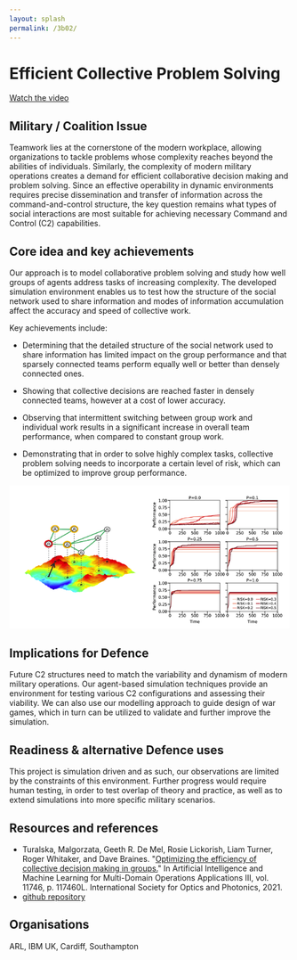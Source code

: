 ```yaml
---
layout: splash
permalink: /3b02/
---
```


# Efficient Collective Problem Solving

[Watch the video](https://ibm.box.com/v/Showcase-3b02-video)

## Military / Coalition Issue
Teamwork lies at the cornerstone of the modern workplace, allowing organizations to tackle problems whose complexity reaches beyond the abilities of individuals. Similarly, the complexity of modern military operations creates a demand for efficient collaborative decision making and problem solving. Since an effective operability in dynamic environments requires precise dissemination and transfer of information across the command-and-control structure, the key question remains what types of social interactions are most suitable for achieving necessary Command and Control (C2) capabilities. 

## Core idea and key achievements
Our approach is to model collaborative problem solving and study how well groups of agents address tasks of increasing complexity. The developed simulation environment enables us to test how the structure of the social network used to share information and modes of information accumulation affect the accuracy and speed of collective work. 

Key achievements include:

*	Determining that the detailed structure of the social network used to share information has limited impact on the group performance and that sparsely connected teams perform equally well or better than densely connected ones.

*	Showing that collective decisions are reached faster in densely connected teams, however at a cost of lower accuracy.

*	Observing that intermittent switching between group work and individual work results in a significant increase in overall team performance, when compared to constant group work.

*	Demonstrating that in order to solve highly complex tasks, collective problem solving needs to incorporate a certain level of risk, which can be optimized to improve group performance.

![image info](/dais/achievements/images/3b02-fig1.png)

## Implications for Defence
Future C2 structures need to match the variability and dynamism of modern military operations. Our agent-based simulation techniques provide an environment for testing various C2 configurations and assessing their viability. We can also use our modelling approach to guide design of war games, which in turn can be utilized to validate and further improve the simulation. 

## Readiness & alternative Defence uses
This project is simulation driven and as such, our observations are limited by the constraints of this environment. Further progress would require human testing, in order to test overlap of theory and practice, as well as to extend simulations into more specific military scenarios. 



<!-- ![image info](/dais/achievements/images/1a02_figure1.jpg) -->

## Resources and references
* Turalska, Malgorzata, Geeth R. De Mel, Rosie Lickorish, Liam Turner, Roger Whitaker, and Dave Braines. "[Optimizing the efficiency of collective decision making in groups.](/doc-6075/)" In Artificial Intelligence and Machine Learning for Multi-Domain Operations Applications III, vol. 11746, p. 117460L. International Society for Optics and Photonics, 2021.
* [github repository](https://github.com/GosiaTR/Teams_of_teams)


## Organisations
ARL, IBM UK, Cardiff, Southampton
